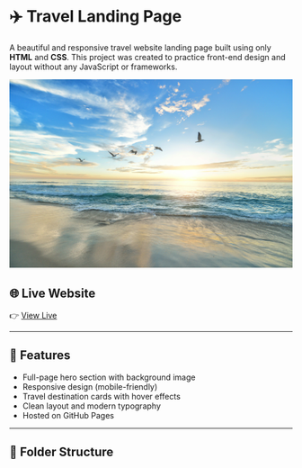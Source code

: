 # ✈️ Travel Landing Page

A beautiful and responsive travel website landing page built using only **HTML** and **CSS**. This project was created to practice front-end design and layout without any JavaScript or frameworks.

![Travel Landing Banner](images/beach.jpg)

## 🌐 Live Website

👉 [View Live]("https://urvashi80.github.io/Travel-Landing/")

---

## 📌 Features

- Full-page hero section with background image
- Responsive design (mobile-friendly)
- Travel destination cards with hover effects
- Clean layout and modern typography
- Hosted on GitHub Pages

---

## 📁 Folder Structure

